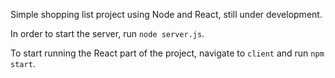 Simple shopping list project using Node and React, still under development.

In order to start the server, run `node server.js`.

To start running the React part of the project, navigate to `client` and run `npm start`.
